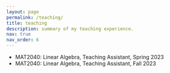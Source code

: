 ```yaml
---
layout: page
permalink: /teaching/
title: teaching
description: summary of my teaching experience.
nav: true
nav_order: 6
---
```


- MAT2040: Linear Algebra, Teaching Assistant, Spring 2023
- MAT2040: Linear Algebra, Teaching Assistant, Fall 2023